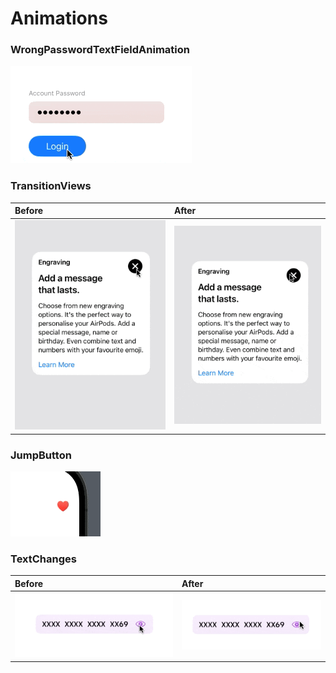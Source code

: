 
# Animations

### WrongPasswordTextFieldAnimation
  
![Previsualización](/Animations/Animations/WrongPasswordTextFieldAnimation/WrongPasswordTextFieldAnimation.gif)

### TransitionViews

| Before    | After    |
| :-------- | :------- |
| ![Previsualización](/Animations/Animations/TransitionViews/TransitionViewsBefore.gif) | ![Previsualización](/Animations/Animations/TransitionViews/TransitionViewsAfter.gif) |

### JumpButton

![Previsualización](/Animations/Animations/JumpButton/JumpButton.gif)

### TextChanges

| Before    | After    |
| :-------- | :------- |
| ![Previsualización](/Animations/Animations/TextChanges/TextChangesBefore.gif) | ![Previsualización](/Animations/Animations/TextChanges/TextChangesAfter.gif) |